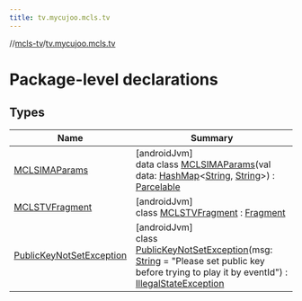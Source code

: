 ```yaml
---
title: tv.mycujoo.mcls.tv
---
```

//[mcls-tv](../../index.html)/[tv.mycujoo.mcls.tv](index.html)



# Package-level declarations



## Types


| Name | Summary |
|---|---|
| [MCLSIMAParams](-m-c-l-s-i-m-a-params/index.html) | [androidJvm]<br>data class [MCLSIMAParams](-m-c-l-s-i-m-a-params/index.html)(val data: [HashMap](https://kotlinlang.org/api/latest/jvm/stdlib/kotlin.collections/-hash-map/index.html)&lt;[String](https://kotlinlang.org/api/latest/jvm/stdlib/kotlin/-string/index.html), [String](https://kotlinlang.org/api/latest/jvm/stdlib/kotlin/-string/index.html)&gt;) : [Parcelable](https://developer.android.com/reference/kotlin/android/os/Parcelable.html) |
| [MCLSTVFragment](-m-c-l-s-t-v-fragment/index.html) | [androidJvm]<br>class [MCLSTVFragment](-m-c-l-s-t-v-fragment/index.html) : [Fragment](https://developer.android.com/reference/kotlin/androidx/fragment/app/Fragment.html) |
| [PublicKeyNotSetException](-public-key-not-set-exception/index.html) | [androidJvm]<br>class [PublicKeyNotSetException](-public-key-not-set-exception/index.html)(msg: [String](https://kotlinlang.org/api/latest/jvm/stdlib/kotlin/-string/index.html) = &quot;Please set public key before trying to play it by eventId&quot;) : [IllegalStateException](https://docs.oracle.com/javase/8/docs/api/java/lang/IllegalStateException.html) |

